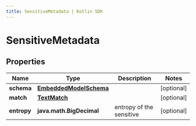 ```yaml
---
title: SensitiveMetadata | Kotlin SDK
---
```



# SensitiveMetadata

## Properties
Name | Type | Description | Notes
------------ | ------------- | ------------- | -------------
**schema** | [**EmbeddedModelSchema**](EmbeddedModelSchema) |  |  [optional]
**match** | [**TextMatch**](TextMatch) |  |  [optional]
**entropy** | **java.math.BigDecimal** | entropy of the sensitive |  [optional]



